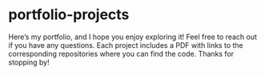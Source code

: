 # portfolio-projects
Here’s my portfolio, and I hope you enjoy exploring it! Feel free to reach out if you have any questions. Each project includes a PDF with links to the corresponding repositories where you can find the code. Thanks for stopping by!
